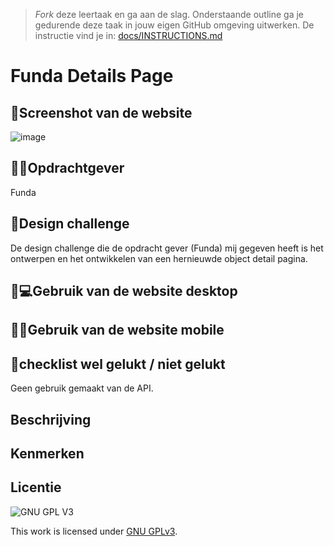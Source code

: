 > _Fork_ deze leertaak en ga aan de slag. Onderstaande outline ga je gedurende deze taak in jouw eigen GitHub omgeving uitwerken. De instructie vind je in: [docs/INSTRUCTIONS.md](docs/INSTRUCTIONS.md)

# Funda Details Page

## 📸Screenshot van de website

![image](https://user-images.githubusercontent.com/112857487/214556523-de856c44-f570-4071-a136-ee99f9cc045b.png)

## 👩💼Opdrachtgever
Funda

## 🚀Design challenge
De design challenge die de opdracht gever (Funda) mij gegeven heeft is het ontwerpen en het ontwikkelen van een hernieuwde object detail pagina.

## 👩💻Gebruik van de website desktop
## 👩📱Gebruik van de website mobile

## 🚧checklist wel gelukt / niet gelukt
Geen gebruik gemaakt van de API.


## Beschrijving
<!-- In de Beschrijving staat hoe je project er uit ziet, hoe het werkt en wat je er mee kan. -->
<!-- Voeg een mooie poster visual toe 📸 -->
<!-- Voeg een link toe naar Github Pages 🌐-->

## Kenmerken
<!-- Bij Kenmerken staat welke technieken zijn gebruikt en hoe. Wat is de HTML structuur? Wat zijn de belangrijkste dingen in CSS? Wat is er met JS gedaan en hoe? -->


## Licentie

![GNU GPL V3](https://www.gnu.org/graphics/gplv3-127x51.png)

This work is licensed under [GNU GPLv3](./LICENSE).

